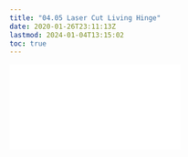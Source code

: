 ```yaml
---
title: "04.05 Laser Cut Living Hinge"
date: 2020-01-26T23:11:13Z
lastmod: 2024-01-04T13:15:02
toc: true
---
```


![Link to included file content](../../../../digital-fabrication/laser-cutting/laser-cut-living-hinge.md)
